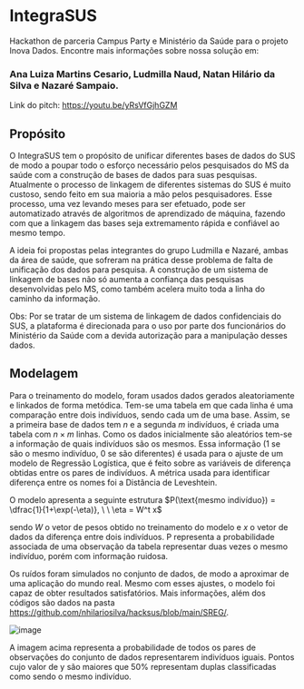 # IntegraSUS
Hackathon de parceria Campus Party e Ministério da Saúde para o projeto Inova Dados.
Encontre mais informações sobre nossa solução em:

### Ana Luiza Martins Cesario, Ludmilla Naud, Natan Hilário da Silva e Nazaré Sampaio.

Link do pitch: https://youtu.be/yRsVfGjhGZM

## Propósito

O IntegraSUS tem o propósito de unificar diferentes bases de dados do SUS de modo a poupar todo o esforço necessário pelos pesquisados do MS da saúde com a construção de bases de dados para suas pesquisas. Atualmente o processo de linkagem de diferentes sistemas do SUS é muito custoso, sendo feito em sua maioria a mão pelos pesquisadores. Esse processo, uma vez levando meses para ser efetuado, pode ser automatizado através de algoritmos de aprendizado de máquina, fazendo com que a linkagem das bases seja extremamento rápida e confiável ao mesmo tempo.

A ideia foi propostas pelas integrantes do grupo Ludmilla e Nazaré, ambas da área de saúde, que sofreram na prática desse problema de falta de unificação dos dados para pesquisa. A construção de um sistema de linkagem de bases não só aumenta a confiança das pesquisas desenvolvidas pelo MS, como também acelera muito toda a linha do caminho da informação.

Obs: Por se tratar de um sistema de linkagem de dados confidenciais do SUS, a plataforma é direcionada para o uso por parte dos funcionários do Ministério da Saúde com a devida autorização para a manipulação desses dados.

## Modelagem

Para o treinamento do modelo, foram usados dados gerados aleatoriamente e linkados de forma metódica. Tem-se uma tabela em que cada linha é uma comparação entre dois indivíduos, sendo cada um de uma base. Assim, se a primeira base de dados tem $n$ e a segunda $m$ indivíduos, é criada uma tabela com $n \times m$ linhas. Como os dados inicialmente são aleatórios tem-se a informação de quais indivíduos são os mesmos. Essa informação (1 se são o mesmo indivíduo, 0 se são diferentes) é usada para o ajuste de um modelo de Regressão Logística, que é feito sobre as variáveis de diferença obtidas entre os pares de indivíduos. A métrica usada para identificar diferença entre os nomes foi a Distância de Leveshtein.

O modelo apresenta a seguinte estrutura
$P(\text{mesmo indivíduo}) = \dfrac{1}{1+\exp(-\eta)}, \ \ \eta = W^t x$

sendo $W$ o vetor de pesos obtido no treinamento do modelo e $x$ o vetor de dados da diferença entre dois indivíduos. P representa a probabilidade associada de uma observação da tabela representar duas vezes o mesmo indivíduo, porém com informação ruidosa.

Os ruídos foram simulados no conjunto de dados, de modo a aproximar de uma aplicação do mundo real. Mesmo com esses ajustes, o modelo foi capaz de obter resultados satisfatórios. Mais informações, além dos códigos são dados na pasta https://github.com/nhilariosilva/hacksus/blob/main/SREG/.

![image](https://user-images.githubusercontent.com/60819864/174445654-3043ba9f-bcc6-48db-a27e-edeacabfc814.png)

A imagem acima representa a probabilidade de todos os pares de observações do conjunto de dados representarem indivíduos iguais. Pontos cujo valor de y são maiores que 50% representam duplas classificadas como sendo o mesmo indivíduo.


